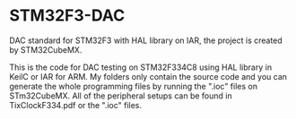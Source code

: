 # STM32F3-DAC
DAC standard for STM32F3 with HAL library on IAR, the project is created by STM32CubeMX.

This is the code for DAC testing on STM32F334C8 using HAL library in KeilC or IAR for ARM. My folders only contain the source code and you can generate the whole programming files by running the ".ioc" files on STm32CubeMX. All of the peripheral setups can be found in TixClockF334.pdf or the ".ioc" files.
